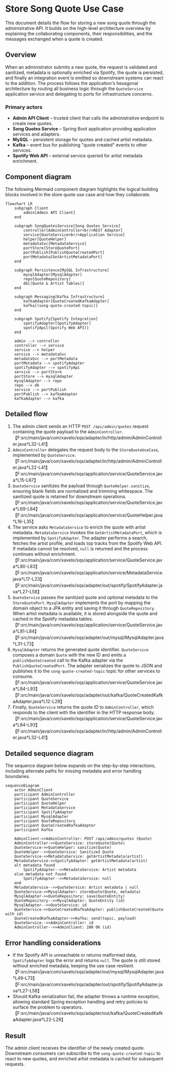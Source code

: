 # Store Song Quote Use Case

This document details the flow for storing a new song quote through the administrative API. It builds on the high-level architecture overview by explaining the collaborating components, their responsibilities, and the messages exchanged when a quote is created.

## Overview

When an administrator submits a new quote, the request is validated and sanitized, metadata is optionally enriched via Spotify, the quote is persisted, and finally an integration event is emitted so downstream systems can react to the addition. The process follows the application's hexagonal architecture by routing all business logic through the `QuoteService` application service and delegating to ports for infrastructure concerns.

### Primary actors

- **Admin API Client** – trusted client that calls the administrative endpoint to create new quotes.
- **Song Quotes Service** – Spring Boot application providing application services and adapters.
- **MySQL** – persistent storage for quotes and cached artist metadata.
- **Kafka** – event bus for publishing "quote created" events to other services.
- **Spotify Web API** – external service queried for artist metadata enrichment.

## Component diagram

The following Mermaid component diagram highlights the logical building blocks involved in the store quote use case and how they collaborate.

```mermaid
flowchart LR
    subgraph Client
        admin[Admin API Client]
    end

    subgraph SongQuotesService[Song Quotes Service]
        controller[AdminController<br/>REST Adapter]
        service[QuoteService<br/>Application Service]
        helper[QuoteHelper]
        metadataSvc[MetadataService]
        portStore[StoreQuotePort]
        portPublish[PublishQuoteCreatedPort]
        portMetadata[GetArtistMetadataPort]
    end

    subgraph Persistence[MySQL Infrastructure]
        mysqlAdapter[MysqlAdapter]
        repo[QuoteRepository]
        db[(Quote & Artist Tables)]
    end

    subgraph Messaging[Kafka Infrastructure]
        kafkaAdapter[QuoteCreatedKafkaAdapter]
        kafka[(song-quote-created-topic)]
    end

    subgraph Spotify[Spotify Integration]
        spotifyAdapter[SpotifyAdapter]
        spotifyApi[(Spotify Web API)]
    end

    admin --> controller
    controller --> service
    service --> helper
    service --> metadataSvc
    metadataSvc --> portMetadata
    portMetadata --> spotifyAdapter
    spotifyAdapter --> spotifyApi
    service --> portStore
    portStore --> mysqlAdapter
    mysqlAdapter --> repo
    repo --> db
    service --> portPublish
    portPublish --> kafkaAdapter
    kafkaAdapter --> kafka
```

## Detailed flow

1. The admin client sends an HTTP `POST /api/admin/quotes` request containing the quote payload to the `AdminController`.【F:src/main/java/com/xavelo/sqs/adapter/in/http/admin/AdminController.java†L32-L41】
2. `AdminController` delegates the request body to the `StoreQuoteUseCase`, implemented by `QuoteService`.【F:src/main/java/com/xavelo/sqs/adapter/in/http/admin/AdminController.java†L22-L41】【F:src/main/java/com/xavelo/sqs/application/service/QuoteService.java†L15-L67】
3. `QuoteService` sanitizes the payload through `QuoteHelper.sanitize`, ensuring blank fields are normalized and trimming whitespace. The sanitized quote is retained for downstream operations.【F:src/main/java/com/xavelo/sqs/application/service/QuoteService.java†L69-L84】【F:src/main/java/com/xavelo/sqs/application/service/QuoteHelper.java†L16-L35】
4. The service asks `MetadataService` to enrich the quote with artist metadata. `MetadataService` invokes the `GetArtistMetadataPort`, which is implemented by `SpotifyAdapter`. The adapter performs a search, fetches the artist profile, and loads top tracks from the Spotify Web API. If metadata cannot be resolved, `null` is returned and the process continues without enrichment.【F:src/main/java/com/xavelo/sqs/application/service/QuoteService.java†L80-L83】【F:src/main/java/com/xavelo/sqs/application/service/MetadataService.java†L17-L23】【F:src/main/java/com/xavelo/sqs/adapter/out/spotify/SpotifyAdapter.java†L27-L58】
5. `QuoteService` passes the sanitized quote and optional metadata to the `StoreQuotePort`. `MysqlAdapter` implements the port by mapping the domain object to a JPA entity and saving it through `QuoteRepository`. When artist metadata is available, it is stored alongside the quote and cached in the Spotify metadata tables.【F:src/main/java/com/xavelo/sqs/application/service/QuoteService.java†L81-L84】【F:src/main/java/com/xavelo/sqs/adapter/out/mysql/MysqlAdapter.java†L31-L73】
6. `MysqlAdapter` returns the generated quote identifier. `QuoteService` composes a domain `Quote` with the new ID and emits a `publishQuoteCreated` call to the Kafka adapter via the `PublishQuoteCreatedPort`. The adapter serializes the quote to JSON and publishes it to the `song-quote-created-topic` topic for other services to consume.【F:src/main/java/com/xavelo/sqs/application/service/QuoteService.java†L84-L93】【F:src/main/java/com/xavelo/sqs/adapter/out/kafka/QuoteCreatedKafkaAdapter.java†L12-L29】
7. Finally, `QuoteService` returns the quote ID to `AdminController`, which responds to the client with the identifier in the HTTP response body.【F:src/main/java/com/xavelo/sqs/application/service/QuoteService.java†L84-L93】【F:src/main/java/com/xavelo/sqs/adapter/in/http/admin/AdminController.java†L32-L41】

## Detailed sequence diagram

The sequence diagram below expands on the step-by-step interactions, including alternate paths for missing metadata and error handling boundaries.

```mermaid
sequenceDiagram
    actor AdminClient
    participant AdminController
    participant QuoteService
    participant QuoteHelper
    participant MetadataService
    participant SpotifyAdapter
    participant MysqlAdapter
    participant QuoteRepository
    participant QuoteCreatedKafkaAdapter
    participant Kafka

    AdminClient->>AdminController: POST /api/admin/quotes (Quote)
    AdminController->>QuoteService: storeQuote(Quote)
    QuoteService->>QuoteHelper: sanitize(Quote)
    QuoteHelper-->>QuoteService: Sanitized Quote
    QuoteService->>MetadataService: getArtistMetadata(artist)
    MetadataService->>SpotifyAdapter: getArtistMetadata(artist)
    alt metadata found
        SpotifyAdapter-->>MetadataService: Artist metadata
    else metadata not found
        SpotifyAdapter-->>MetadataService: null
    end
    MetadataService-->>QuoteService: Artist metadata | null
    QuoteService->>MysqlAdapter: storeQuote(Quote, metadata)
    MysqlAdapter->>QuoteRepository: save(QuoteEntity)
    QuoteRepository-->>MysqlAdapter: QuoteEntity (id)
    MysqlAdapter-->>QuoteService: id
    QuoteService->>QuoteCreatedKafkaAdapter: publishQuoteCreated(Quote with id)
    QuoteCreatedKafkaAdapter->>Kafka: send(topic, payload)
    QuoteService-->>AdminController: id
    AdminController-->>AdminClient: 200 OK (id)
```

## Error handling considerations

- If the Spotify API is unreachable or returns malformed data, `SpotifyAdapter` logs the error and returns `null`. The quote is still stored without enriched metadata, keeping the use case resilient.【F:src/main/java/com/xavelo/sqs/adapter/out/mysql/MysqlAdapter.java†L49-L73】【F:src/main/java/com/xavelo/sqs/adapter/out/spotify/SpotifyAdapter.java†L27-L58】
- Should Kafka serialization fail, the adapter throws a runtime exception, allowing standard Spring exception handling and retry policies to surface the problem to operators.【F:src/main/java/com/xavelo/sqs/adapter/out/kafka/QuoteCreatedKafkaAdapter.java†L22-L29】

## Result

The admin client receives the identifier of the newly created quote. Downstream consumers can subscribe to the `song-quote-created-topic` to react to new quotes, and enriched artist metadata is cached for subsequent requests.
